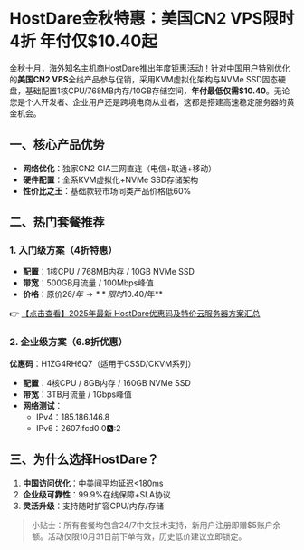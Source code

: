 # HostDare金秋特惠：美国CN2 VPS限时4折 年付仅$10.40起

金秋十月，海外知名主机商HostDare推出年度钜惠活动！针对中国用户特别优化的**美国CN2 VPS**全线产品参与促销，采用KVM虚拟化架构与NVMe SSD固态硬盘，基础配置1核CPU/768MB内存/10GB存储空间，**年付最低仅需$10.40**。无论您是个人开发者、企业用户还是跨境电商从业者，这都是搭建高速稳定服务器的黄金机会。

## 一、核心产品优势
- **网络优化**：独家CN2 GIA三网直连（电信+联通+移动）
- **硬件配置**：全系KVM虚拟化+NVMe SSD存储架构
- **性价比之王**：基础款较市场同类产品价格低60%

## 二、热门套餐推荐
### 1. 入门级方案（4折特惠）
- **配置**：1核CPU / 768MB内存 / 10GB NVMe SSD
- **带宽**：500GB月流量 / 100Mbps峰值
- **价格**：原价$26/年 → **限时$10.40/年**

👉 [【点击查看】2025年最新 HostDare优惠码及特价云服务器方案汇总](https://bit.ly/hostdare)

### 2. 企业级方案（6.8折优惠）
**优惠码**：H1ZG4RH6Q7（适用于CSSD/CKVM系列）
- **配置**：4核CPU / 8GB内存 / 160GB NVMe SSD
- **带宽**：3TB月流量 / 1Gbps峰值
- **网络测试**：
  - IPv4：185.186.146.8
  - IPv6：2607:fcd0:0:a::2

## 三、为什么选择HostDare？
1. **中国访问优化**：中美间平均延迟<180ms
2. **企业级可靠性**：99.9%在线保障+SLA协议
3. **灵活升级**：支持随时扩容CPU/内存/存储

> 小贴士：所有套餐均包含24/7中文技术支持，新用户注册即赠$5账户余额。活动仅限10月31日前下单有效，历史低价建议立即锁定。